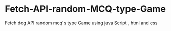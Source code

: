 # Fetch-API-random-MCQ-type-Game
Fetch dog API random mcq's type Game using java Script , html and css
